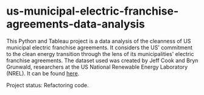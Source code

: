 # us-municipal-electric-franchise-agreements-data-analysis

This Python and Tableau project is a data analysis of the cleanness of US municipal electric franchise agreements. It considers the US' commitment to the clean energy transition through the lens of its municipalities' electric franchise agreements. The dataset used was created by Jeff Cook and Bryn Grunwald, researchers at the US National Renewable Energy Laboratory (NREL). It can be found [here](https://data.nrel.gov/submissions/124).

Project status: Refactoring code.
